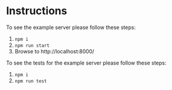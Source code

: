 # Instructions

To see the example server please follow these steps:
1. `npm i`
2. `npm run start`
3. Browse to http://localhost:8000/

To see the tests for the example server please follow these steps:

1. `npm i`
2. `npm run test`
